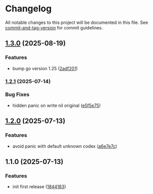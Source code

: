 # Changelog

All notable changes to this project will be documented in this file. See [commit-and-tag-version](https://github.com/absolute-version/commit-and-tag-version) for commit guidelines.

## [1.3.0](https://github.com/peruri-dev/errs/compare/v1.2.1...v1.3.0) (2025-08-19)


### Features

* bump go version 1.25 ([2adf201](https://github.com/peruri-dev/errs/commit/2adf2016482f64ad5bbbe23bf1bd45f7b7c461b9))

### [1.2.1](https://github.com/peruri-dev/errs/compare/v1.2.0...v1.2.1) (2025-07-14)


### Bug Fixes

* hidden panic on write nil original ([e5f5e75](https://github.com/peruri-dev/errs/commit/e5f5e75f7144536013bfcd82d68600b257528a16))

## [1.2.0](https://github.com/peruri-dev/errs/compare/v1.1.0...v1.2.0) (2025-07-13)


### Features

* avoid panic with default unknown codex ([a6e7e7c](https://github.com/peruri-dev/errs/commit/a6e7e7cdc8f1eea2bb27b72eb9f6f0fde8750d8b))

## 1.1.0 (2025-07-13)


### Features

* init first release ([1844183](https://github.com/peruri-dev/errs/commit/1844183fe4f42af6b57f663f52ed1c69e32be6e2))
